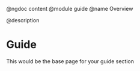 @ngdoc content
@module guide
@name Overview

@description

# Guide 
This would be the base page for your guide section